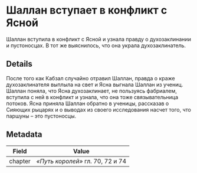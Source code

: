 # Шаллан вступает в конфликт с Ясной
Шаллан вступила в конфликт с Ясной и узнала правду о духозаклинании и пустоносцах. В тот же выяснилось, что она украла духозаклинатель.

## Details
После того как Кабзал случайно отравил Шаллан, правда о краже духозаклинателя выплыла на свет и Ясна выгнала Шаллан из учениц. Шаллан поняла, что Ясна духозаклинает, не пользуясь фабриалем, вступила с ней в конфликт и узнала, что она тоже связывательница потоков. Ясна приняла Шаллан обратно в ученицы, рассказав о Сияющих рыцарях и о выводах из своего исследования насчет того, что паршуны – это пустоносцы.

## Metadata
| Field | Value |
| ----- | ----- |
| chapter | *«Путь королей»* гл. 70, 72 и 74 |
